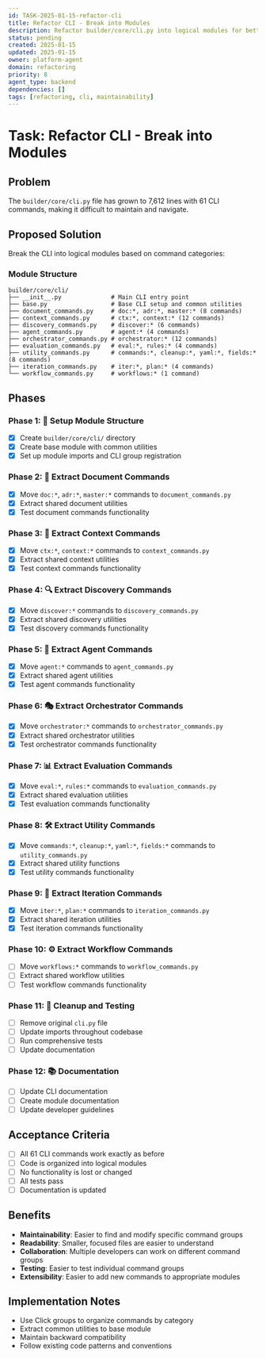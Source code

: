 ```yaml
---
id: TASK-2025-01-15-refactor-cli
title: Refactor CLI - Break into Modules
description: Refactor builder/core/cli.py into logical modules for better maintainability
status: pending
created: 2025-01-15
updated: 2025-01-15
owner: platform-agent
domain: refactoring
priority: 8
agent_type: backend
dependencies: []
tags: [refactoring, cli, maintainability]
---
```


# Task: Refactor CLI - Break into Modules

## Problem
The `builder/core/cli.py` file has grown to 7,612 lines with 61 CLI commands, making it difficult to maintain and navigate.

## Proposed Solution
Break the CLI into logical modules based on command categories:

### Module Structure
```
builder/core/cli/
├── __init__.py              # Main CLI entry point
├── base.py                  # Base CLI setup and common utilities
├── document_commands.py     # doc:*, adr:*, master:* (8 commands)
├── context_commands.py      # ctx:*, context:* (12 commands)
├── discovery_commands.py    # discover:* (6 commands)
├── agent_commands.py        # agent:* (4 commands)
├── orchestrator_commands.py # orchestrator:* (12 commands)
├── evaluation_commands.py   # eval:*, rules:* (4 commands)
├── utility_commands.py      # commands:*, cleanup:*, yaml:*, fields:* (8 commands)
├── iteration_commands.py    # iter:*, plan:* (4 commands)
└── workflow_commands.py     # workflows:* (1 command)
```

## Phases

### Phase 1: 🚀 Setup Module Structure
- [x] Create `builder/core/cli/` directory
- [x] Create base module with common utilities
- [x] Set up module imports and CLI group registration

### Phase 2: 📝 Extract Document Commands
- [x] Move `doc:*`, `adr:*`, `master:*` commands to `document_commands.py`
- [x] Extract shared document utilities
- [x] Test document commands functionality

### Phase 3: 🧠 Extract Context Commands  
- [x] Move `ctx:*`, `context:*` commands to `context_commands.py`
- [x] Extract shared context utilities
- [x] Test context commands functionality

### Phase 4: 🔍 Extract Discovery Commands
- [x] Move `discover:*` commands to `discovery_commands.py`
- [x] Extract shared discovery utilities
- [x] Test discovery commands functionality

### Phase 5: 🤖 Extract Agent Commands
- [x] Move `agent:*` commands to `agent_commands.py`
- [x] Extract shared agent utilities
- [x] Test agent commands functionality

### Phase 6: 🎭 Extract Orchestrator Commands
- [x] Move `orchestrator:*` commands to `orchestrator_commands.py`
- [x] Extract shared orchestrator utilities
- [x] Test orchestrator commands functionality

### Phase 7: 📊 Extract Evaluation Commands
- [x] Move `eval:*`, `rules:*` commands to `evaluation_commands.py`
- [x] Extract shared evaluation utilities
- [x] Test evaluation commands functionality

### Phase 8: 🛠️ Extract Utility Commands
- [x] Move `commands:*`, `cleanup:*`, `yaml:*`, `fields:*` commands to `utility_commands.py`
- [x] Extract shared utility functions
- [x] Test utility commands functionality

### Phase 9: 🔄 Extract Iteration Commands
- [x] Move `iter:*`, `plan:*` commands to `iteration_commands.py`
- [x] Extract shared iteration utilities
- [x] Test iteration commands functionality

### Phase 10: ⚙️ Extract Workflow Commands
- [ ] Move `workflows:*` commands to `workflow_commands.py`
- [ ] Extract shared workflow utilities
- [ ] Test workflow commands functionality

### Phase 11: 🧹 Cleanup and Testing
- [ ] Remove original `cli.py` file
- [ ] Update imports throughout codebase
- [ ] Run comprehensive tests
- [ ] Update documentation

### Phase 12: 📚 Documentation
- [ ] Update CLI documentation
- [ ] Create module documentation
- [ ] Update developer guidelines

## Acceptance Criteria
- [ ] All 61 CLI commands work exactly as before
- [ ] Code is organized into logical modules
- [ ] No functionality is lost or changed
- [ ] All tests pass
- [ ] Documentation is updated

## Benefits
- **Maintainability**: Easier to find and modify specific command groups
- **Readability**: Smaller, focused files are easier to understand
- **Collaboration**: Multiple developers can work on different command groups
- **Testing**: Easier to test individual command groups
- **Extensibility**: Easier to add new commands to appropriate modules

## Implementation Notes
- Use Click groups to organize commands by category
- Extract common utilities to base module
- Maintain backward compatibility
- Follow existing code patterns and conventions
